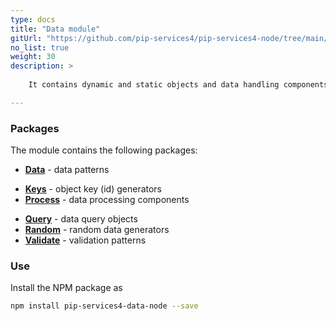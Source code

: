 ```yaml
---
type: docs
title: "Data module"
gitUrl: "https://github.com/pip-services4/pip-services4-node/tree/main/pip-services4-data-node"
no_list: true
weight: 30
description: > 
 
    It contains dynamic and static objects and data handling components.

---
```



### Packages

The module contains the following packages:

* [**Data**](keys) - data patterns
- [**Keys**](keys) - object key (id) generators
- [**Process**](process) - data processing components
* [**Query**](query) - data query objects
* [**Random**](random) - random data generators
* [**Validate**](validate) - validation patterns



### Use

Install the NPM package as
```bash
npm install pip-services4-data-node --save
```
